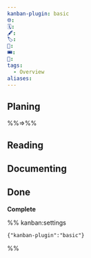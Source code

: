 ```yaml
---
kanban-plugin: basic
🌐: 
🗓️: 
🖋️: 
🏷️: 
🎫: 
🎟️: 
🔖: 
tags:
  - Overview
aliases:
---
```


## Planing
%%=>%%


## Reading

## Documenting

## Done

**Complete**




%% kanban:settings
```
{"kanban-plugin":"basic"}
```
%%